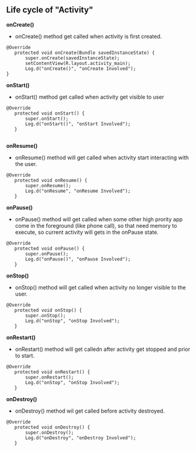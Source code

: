 ## Life cycle of "Activity"

**onCreate()**

 - onCreate() method get called when activity is first created.
 
 ``` 
 @Override
    protected void onCreate(Bundle savedInstanceState) {
        super.onCreate(savedInstanceState);
        setContentView(R.layout.activity_main);
        Log.d("onCreate()", "onCreate Involved");
 }
 
 ```
 
 **onStart()**

- onStart() method get called when activity get visible to user
 
 ```
 @Override
    protected void onStart() {
        super.onStart();
        Log.d("onStart()", "onStart Involved");
    }
  
 ```
 **onResume()**
 
 - onResume() method will get called when activity start interacting with the user.

 ```
 @Override
    protected void onResume() {
        super.onResume();
        Log.d("onResume", "onResume Involved");
    }
 
 ```
 
 **onPause()**
 
 - onPause() method will get called when some other high prority app come in the foreground (like phone call), so that need memory to execute, so current activity will gets in the onPause state.

 ```
 @Override
    protected void onPause() {
        super.onPause();
        Log.d("onPause()", "onPause Involved");
    }
 ```
 
 **onStop()**
 
 - onStop() method will get called when activity no longer visible to the user.

 ```
 @Override
    protected void onStop() {
        super.onStop();
        Log.d("onStop", "onStop Involved");
    }
 
 ```
 
 **onRestart()**
 
 - onRestart() method will get calledn after activity get stopped and prior to start.

 ```
 @Override
    protected void onRestart() {
        super.onRestart();
        Log.d("onStop", "onStop Involved");
    }
 
 ```
 
 **onDestroy()** 
 
 - onDestroy() method wil get called before activity destroyed.

 ```
 @Override
    protected void onDestroy() {
        super.onDestroy();
        Log.d("onDestroy", "onDestroy Involved");
    }
 
 ```
 
 